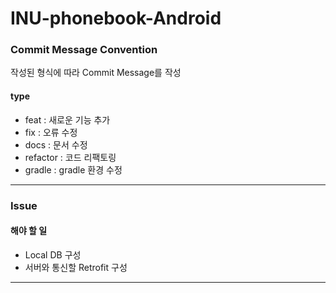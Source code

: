 # INU-phonebook-Android

### __Commit Message Convention__
작성된 형식에 따라 Commit Message를 작성

#### type
- feat : 새로운 기능 추가
- fix : 오류 수정
- docs : 문서 수정
- refactor : 코드 리팩토링
- gradle : gradle 환경 수정

---

### __Issue__

#### 해야 할 일
- Local DB 구성
- 서버와 통신할 Retrofit 구성

---
